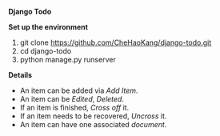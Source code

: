 **Django Todo**

**Set up the environment**
1. git clone https://github.com/CheHaoKang/django-todo.git
2. cd django-todo
3. python manage.py runserver

**Details**
 - An item can be added via *Add Item*.
 - An item can be *Edited*, *Deleted*.
 - If an item is finished, *Cross off* it.
 - If an item needs to be recovered, *Uncross* it.
 - An item can have one associated *document*.